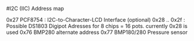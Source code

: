 #I2C (IIC) Address map


0x27 PCF8754 : I2C-to-Character-LCD Interface (optional)
0x28 .. 0x2f : Possible DS1803 Digipot Adresses for 
    8 chips = 16 pots. currently 0x28 is used
0x76 BMP280 alternate address
0x77 BMP180/280 Pressure sensor
